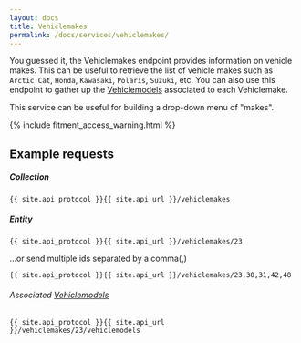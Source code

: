 ```yaml
---
layout: docs
title: Vehiclemakes
permalink: /docs/services/vehiclemakes/
---
```


[var_Vehiclemodels]: /docs/services/vehiclemodels

You guessed it, the Vehiclemakes endpoint provides information on vehicle makes. This can be useful to retrieve the list of vehicle makes such as `Arctic Cat`, `Honda`, 
`Kawasaki`, `Polaris`, `Suzuki`, etc. You can also use this endpoint to gather up the [Vehiclemodels][var_Vehiclemodels] associated to each Vehiclemake.

This service can be useful for building a drop-down menu of "makes".

{% include fitment_access_warning.html %}

## Example requests

##### Collection

```
{{ site.api_protocol }}{{ site.api_url }}/vehiclemakes
```

##### Entity

```
{{ site.api_protocol }}{{ site.api_url }}/vehiclemakes/23
```

...or send multiple ids separated by a comma(,)

```
{{ site.api_protocol }}{{ site.api_url }}/vehiclemakes/23,30,31,42,48
```

###### Associated [Vehiclemodels][var_Vehiclemodels]

```
{{ site.api_protocol }}{{ site.api_url }}/vehiclemakes/23/vehiclemodels
```

